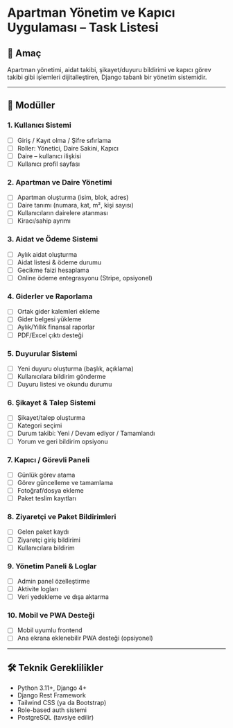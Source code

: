 # Apartman Yönetim ve Kapıcı Uygulaması – Task Listesi

## 🎯 Amaç
Apartman yönetimi, aidat takibi, şikayet/duyuru bildirimi ve kapıcı görev takibi gibi işlemleri dijitalleştiren, Django tabanlı bir yönetim sistemidir.

---

## 🧱 Modüller

### 1. Kullanıcı Sistemi
- [ ] Giriş / Kayıt olma / Şifre sıfırlama
- [ ] Roller: Yönetici, Daire Sakini, Kapıcı
- [ ] Daire – kullanıcı ilişkisi
- [ ] Kullanıcı profil sayfası

### 2. Apartman ve Daire Yönetimi
- [ ] Apartman oluşturma (isim, blok, adres)
- [ ] Daire tanımı (numara, kat, m², kişi sayısı)
- [ ] Kullanıcıların dairelere atanması
- [ ] Kiracı/sahip ayrımı

### 3. Aidat ve Ödeme Sistemi
- [ ] Aylık aidat oluşturma
- [ ] Aidat listesi & ödeme durumu
- [ ] Gecikme faizi hesaplama
- [ ] Online ödeme entegrasyonu (Stripe, opsiyonel)

### 4. Giderler ve Raporlama
- [ ] Ortak gider kalemleri ekleme
- [ ] Gider belgesi yükleme
- [ ] Aylık/Yıllık finansal raporlar
- [ ] PDF/Excel çıktı desteği

### 5. Duyurular Sistemi
- [ ] Yeni duyuru oluşturma (başlık, açıklama)
- [ ] Kullanıcılara bildirim gönderme
- [ ] Duyuru listesi ve okundu durumu

### 6. Şikayet & Talep Sistemi
- [ ] Şikayet/talep oluşturma
- [ ] Kategori seçimi
- [ ] Durum takibi: Yeni / Devam ediyor / Tamamlandı
- [ ] Yorum ve geri bildirim opsiyonu

### 7. Kapıcı / Görevli Paneli
- [ ] Günlük görev atama
- [ ] Görev güncelleme ve tamamlama
- [ ] Fotoğraf/dosya ekleme
- [ ] Paket teslim kayıtları

### 8. Ziyaretçi ve Paket Bildirimleri
- [ ] Gelen paket kaydı
- [ ] Ziyaretçi giriş bildirimi
- [ ] Kullanıcılara bildirim

### 9. Yönetim Paneli & Loglar
- [ ] Admin panel özelleştirme
- [ ] Aktivite logları
- [ ] Veri yedekleme ve dışa aktarma

### 10. Mobil ve PWA Desteği
- [ ] Mobil uyumlu frontend
- [ ] Ana ekrana eklenebilir PWA desteği (opsiyonel)

---

## 🛠 Teknik Gereklilikler
- Python 3.11+, Django 4+
- Django Rest Framework
- Tailwind CSS (ya da Bootstrap)
- Role-based auth sistemi
- PostgreSQL (tavsiye edilir)
